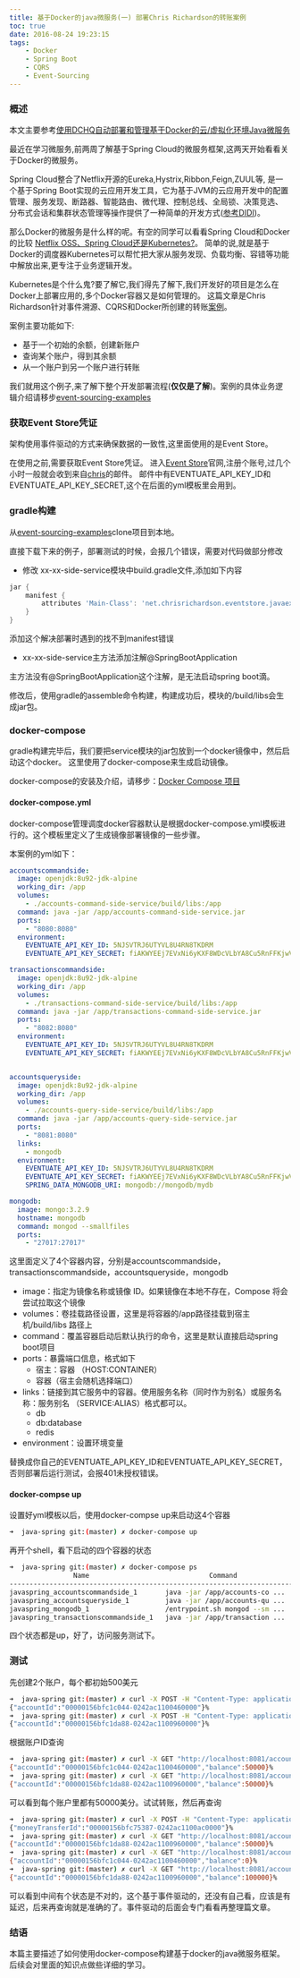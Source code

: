 ```yaml
---
title: 基于Docker的java微服务(一) 部署Chris Richardson的转账案例
toc: true
date: 2016-08-24 19:23:15
tags: 
    - Docker
    - Spring Boot
    - CQRS
    - Event-Sourcing
---
```


### 概述

本文主要参考[使用DCHQ自动部署和管理基于Docker的云/虚拟化环境Java微服务](http://www.infoq.com/cn/articles/Automate-Docker-Cloud-Java-Microservice-Deployment-with-DCHQ)

最近在学习微服务,前两周了解基于Spring Cloud的微服务框架,这两天开始看看关于Docker的微服务。

Spring Cloud整合了Netflix开源的Eureka,Hystrix,Ribbon,Feign,ZUUL等,
是一个基于Spring Boot实现的云应用开发工具，它为基于JVM的云应用开发中的配置管理、服务发现、断路器、智能路由、微代理、控制总线、全局锁、决策竞选、
分布式会话和集群状态管理等操作提供了一种简单的开发方式([参考DIDI](http://blog.didispace.com/springcloud1/))。

那么Docker的微服务是什么样的呢。有空的同学可以看看Spring Cloud和Docker的比较
[Netflix OSS、Spring Cloud还是Kubernetes?](http://www.infoq.com/cn/articles/netflix-oss-spring-cloud-kubernetes?utm_campaign=rightbar_v2&utm_source=infoq&utm_medium=articles_link&utm_content=link_text)。
简单的说,就是基于Docker的调度器Kubernetes可以帮忙把大家从服务发现、负载均衡、容错等功能中解放出来,更专注于业务逻辑开发。

Kubernetes是个什么鬼?要了解它,我们得先了解下,我们开发好的项目是怎么在Docker上部署应用的,多个Docker容器又是如何管理的。
这篇文章是Chris Richardson针对事件溯源、CQRS和Docker所创建的转账[案例](https://github.com/cer/event-sourcing-examples)。

案例主要功能如下:

- 基于一个初始的余额，创建新账户
- 查询某个账户，得到其余额
- 从一个账户到另一个账户进行转账

我们就用这个例子,来了解下整个开发部署流程(**仅仅是了解**)。案例的具体业务逻辑介绍请移步[event-sourcing-examples](https://github.com/cer/event-sourcing-examples)

### 获取Event Store凭证

架构使用事件驱动的方式来确保数据的一致性,这里面使用的是Event Store。

在使用之前,需要获取Event Store凭证。
进入[Event Store](http://eventuate.io/)官网,注册个账号,过几个小时一般就会收到来自[chris](chris@chrisrichardson.net)的邮件。
邮件中有EVENTUATE_API_KEY_ID和EVENTUATE_API_KEY_SECRET,这个在后面的yml模板里会用到。

### gradle构建

从[event-sourcing-examples](https://github.com/cer/event-sourcing-examples)clone项目到本地。
 
直接下载下来的例子，部署测试的时候，会报几个错误，需要对代码做部分修改

- 修改 xx-xx-side-service模块中build.gradle文件,添加如下内容
```gradle
jar {
    manifest {
        attributes 'Main-Class': 'net.chrisrichardson.eventstore.javaexamples.banking.web.main.XxxxSideServiceMain'
    }
}
```
添加这个解决部署时遇到的找不到manifest错误

- xx-xx-side-service主方法添加注解@SpringBootApplication

主方法没有@SpringBootApplication这个注解，是无法启动spring boot滴。

修改后，使用gradle的assemble命令构建，构建成功后，模块的/build/libs会生成jar包。

### docker-compose
gradle构建完毕后，我们要把service模块的jar包放到一个docker镜像中，然后启动这个docker。
这里使用了docker-compose来生成启动镜像。

docker-compose的安装及介绍，请移步：[Docker Compose 项目](https://yeasy.gitbooks.io/docker_practice/content/compose/)

#### docker-compose.yml
docker-compose管理调度docker容器默认是根据docker-compose.yml模板进行的。这个模板里定义了生成镜像部署镜像的一些步骤。

本案例的yml如下：

```yml
accountscommandside:
  image: openjdk:8u92-jdk-alpine
  working_dir: /app
  volumes:
    - ./accounts-command-side-service/build/libs:/app
  command: java -jar /app/accounts-command-side-service.jar
  ports:
    - "8080:8080"
  environment:
    EVENTUATE_API_KEY_ID: 5NJSVTRJ6UTYVL8U4RN8TKDRM
    EVENTUATE_API_KEY_SECRET: fiAKWYEEj7EVxNi6yKXF8WDcVLbYA8Cu5RnFFKjwVOw

transactionscommandside:
  image: openjdk:8u92-jdk-alpine
  working_dir: /app
  volumes:
    - ./transactions-command-side-service/build/libs:/app
  command: java -jar /app/transactions-command-side-service.jar
  ports:
    - "8082:8080"
  environment:
    EVENTUATE_API_KEY_ID: 5NJSVTRJ6UTYVL8U4RN8TKDRM
    EVENTUATE_API_KEY_SECRET: fiAKWYEEj7EVxNi6yKXF8WDcVLbYA8Cu5RnFFKjwVOw


accountsqueryside:
  image: openjdk:8u92-jdk-alpine
  working_dir: /app
  volumes:
    - ./accounts-query-side-service/build/libs:/app
  command: java -jar /app/accounts-query-side-service.jar
  ports:
    - "8081:8080"
  links:
    - mongodb
  environment:
    EVENTUATE_API_KEY_ID: 5NJSVTRJ6UTYVL8U4RN8TKDRM
    EVENTUATE_API_KEY_SECRET: fiAKWYEEj7EVxNi6yKXF8WDcVLbYA8Cu5RnFFKjwVOw
    SPRING_DATA_MONGODB_URI: mongodb://mongodb/mydb

mongodb:
  image: mongo:3.2.9
  hostname: mongodb
  command: mongod --smallfiles
  ports:
    - "27017:27017"
```

这里面定义了4个容器内容，分别是accountscommandside，transactionscommandside，accountsqueryside，mongodb

- image：指定为镜像名称或镜像 ID。如果镜像在本地不存在，Compose 将会尝试拉取这个镜像
- volumes：卷挂载路径设置，这里是将容器的/app路径挂载到宿主机/build/libs 路径上
- command：覆盖容器启动后默认执行的命令，这里是默认直接启动spring boot项目
- ports：暴露端口信息，格式如下
    - 宿主：容器 （HOST:CONTAINER）
    - 容器（宿主会随机选择端口）
- links：链接到其它服务中的容器。使用服务名称（同时作为别名）或服务名称：服务别名 （SERVICE:ALIAS）格式都可以。 
    - db
    - db:database
    - redis
- environment：设置环境变量

替换成你自己的EVENTUATE_API_KEY_ID和EVENTUATE_API_KEY_SECRET，否则部署后运行测试，会报401未授权错误。

#### docker-compse up

设置好yml模板以后，使用docker-compse up来启动这4个容器

```bash
➜  java-spring git:(master) ✗ docker-compose up
```

再开个shell，看下启动的四个容器的状态

```bash
➜  java-spring git:(master) ✗ docker-compose ps
                Name                              Command               State            Ports
--------------------------------------------------------------------------------------------------------
javaspring_accountscommandside_1       java -jar /app/accounts-co ...   Up      0.0.0.0:8080->8080/tcp
javaspring_accountsqueryside_1         java -jar /app/accounts-qu ...   Up      0.0.0.0:8081->8080/tcp
javaspring_mongodb_1                   /entrypoint.sh mongod --sm ...   Up      0.0.0.0:27017->27017/tcp
javaspring_transactionscommandside_1   java -jar /app/transaction ...   Up      0.0.0.0:8082->8080/tcp
```
四个状态都是up，好了，访问服务测试下。

### 测试 

先创建2个账户，每个都初始500美元
```bash
➜  java-spring git:(master) ✗ curl -X POST -H "Content-Type: application/json" -H "Cache-Control: no-cache" -d '{"initialBalance": 500}' "http://localhost:8080/accounts"
{"accountId":"00000156bfc1c044-0242ac1100460000"}%                                                                            
➜  java-spring git:(master) ✗ curl -X POST -H "Content-Type: application/json" -H "Cache-Control: no-cache" -d '{"initialBalance": 500}' "http://localhost:8080/accounts"
{"accountId":"00000156bfc1da88-0242ac1100960000"}%                                                                                                       
```

根据账户ID查询
```bash
➜  java-spring git:(master) ✗ curl -X GET "http://localhost:8081/accounts/00000156bfc1c044-0242ac1100460000"
{"accountId":"00000156bfc1c044-0242ac1100460000","balance":50000}%                                                        
➜  java-spring git:(master) ✗ curl -X GET "http://localhost:8081/accounts/00000156bfc1da88-0242ac1100960000"
{"accountId":"00000156bfc1da88-0242ac1100960000","balance":50000}%
```

可以看到每个账户里都有50000美分。试试转账，然后再查询
```bash
➜  java-spring git:(master) ✗ curl -X POST -H "Content-Type: application/json" -d '{"fromAccountId" : "00000156bfc1c044-0242ac1100460000", "toAccountId" : "00000156bfc1da88-0242ac1100960000", "amount" : 500}' "http://localhost:8082/transfers"
{"moneyTransferId":"00000156bfc75387-0242ac1100ac0000"}%                                                                                                                                                    
➜  java-spring git:(master) ✗ curl -X GET "http://localhost:8081/accounts/00000156bfc1da88-0242ac1100960000"
{"accountId":"00000156bfc1da88-0242ac1100960000","balance":50000}%                                                                                                                                          
➜  java-spring git:(master) ✗ curl -X GET "http://localhost:8081/accounts/00000156bfc1c044-0242ac1100460000"
{"accountId":"00000156bfc1c044-0242ac1100460000","balance":0}%                                                                                                                                              
➜  java-spring git:(master) ✗ curl -X GET "http://localhost:8081/accounts/00000156bfc1da88-0242ac1100960000"
{"accountId":"00000156bfc1da88-0242ac1100960000","balance":100000}%
```

可以看到中间有个状态是不对的，这个基于事件驱动的，还没有自己看，应该是有延迟，后来再查询就是准确的了。事件驱动的后面会专门看看再整理篇文章。

### 结语

本篇主要描述了如何使用docker-compose构建基于docker的java微服务框架。后续会对里面的知识点做些详细的学习。



